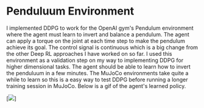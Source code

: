 # Penduluum Environment
I implemented DDPG to work for the OpenAI gym's Pendulum environment where the agent must learn to invert and balance a pendulum. The agent can apply a torque on the joint at each time step to make the pendulum achieve its goal. The control signal is continuous which is a big change from the other Deep RL approaches I have worked on so far. I used this environment as a validation step on my way to implementing DDPG for higher dimensional tasks. The agent should be able to learn how to invert the penduluum in a few minutes. The MuJoCo environments take quite a while to learn so this is a easy way to test DDPG before running a longer training session in MuJoCo. Below is a gif of the agent's learned policy. <br />

[![](media/learned_policy_pendulum.gif)]

